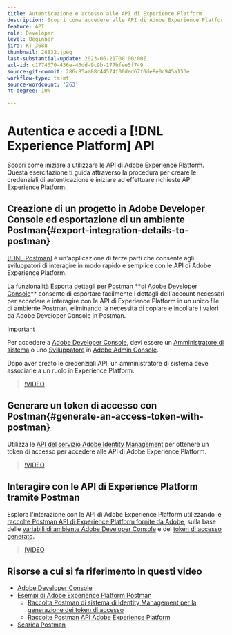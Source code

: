 ```yaml
---
title: Autenticazione e accesso alle API di Experience Platform
description: Scopri come accedere alle API di Adobe Experience Platform.
feature: API
role: Developer
level: Beginner
jira: KT-3688
thumbnail: 28832.jpeg
last-substantial-update: 2023-06-21T00:00:00Z
exl-id: c1774670-436e-46dd-9c9b-177bfee5f749
source-git-commit: 286c85aa88d44574f00ded67f0de8e0c945a153e
workflow-type: tm+mt
source-wordcount: '263'
ht-degree: 10%

---
```


# Autentica e accedi a [!DNL Experience Platform] API

Scopri come iniziare a utilizzare le API di Adobe Experience Platform. Questa esercitazione ti guida attraverso la procedura per creare le credenziali di autenticazione e iniziare ad effettuare richieste API Experience Platform.

## Creazione di un progetto in Adobe Developer Console ed esportazione di un ambiente Postman{#export-integration-details-to-postman}

[[!DNL Postman]](https://www.postman.com/) è un&#39;applicazione di terze parti che consente agli sviluppatori di interagire in modo rapido e semplice con le API di Adobe Experience Platform.

La funzionalità [Esporta dettagli per Postman **di Adobe Developer Console](https://developer.adobe.com/console/projects)** consente di esportare facilmente i dettagli dell&#39;account necessari per accedere e interagire con le API di Experience Platform in un unico file di ambiente Postman, eliminando la necessità di copiare e incollare i valori da Adobe Developer Console in Postman.

>[!IMPORTANT]
>
>Per accedere a [Adobe Developer Console](https://developer.adobe.com/console/projects), devi essere un [Amministratore di sistema](https://helpx.adobe.com/it/enterprise/using/admin-roles.html) o uno [Sviluppatore](https://helpx.adobe.com/it/enterprise/using/manage-developers.html#:~:text=Add%20developers%20to%20a%20single%20product%20profile&amp;text=In%20the%20Admin%20Console%2C%20navigate,in%20the%20upper%2Dright%20corner.) in [Adobe Admin Console](https://adminconsole.adobe.com).
>
> Dopo aver creato le credenziali API, un amministratore di sistema deve associarle a un ruolo in Experience Platform.

>[!VIDEO](https://video.tv.adobe.com/v/28832/?learn=on&enablevpops)

## Generare un token di accesso con Postman{#generate-an-access-token-with-postman}

Utilizza le [API del servizio Adobe Identity Management](https://github.com/adobe/experience-platform-postman-samples/tree/master/apis/ims) per ottenere un token di accesso per accedere alle API di Adobe Experience Platform.

>[!VIDEO](https://video.tv.adobe.com/v/29698/?learn=on&enablevpops)


## Interagire con le API di Experience Platform tramite Postman

Esplora l&#39;interazione con le API di Adobe Experience Platform utilizzando le [raccolte Postman API di Experience Platform fornite da Adobe](https://github.com/adobe/experience-platform-postman-samples/tree/master/apis/experience-platform), sulla base delle [variabili di ambiente Adobe Developer Console](#export-integration-details-to-postman) e del [token di accesso generato](#generate-an-access-token-with-postman).

>[!VIDEO](https://video.tv.adobe.com/v/29704/?learn=on&enablevpops)


## Risorse a cui si fa riferimento in questi video

* [Adobe Developer Console](https://developer.adobe.com/console/projects)
* [Esempi di Adobe Experience Platform Postman](https://github.com/adobe/experience-platform-postman-samples)
   * [Raccolta Postman di sistema di Identity Management per la generazione dei token di accesso](https://github.com/adobe/experience-platform-postman-samples/tree/master/apis/ims)
   * [Raccolte Postman API Adobe Experience Platform](https://github.com/adobe/experience-platform-postman-samples/tree/master/apis/experience-platform)
* [Scarica Postman](https://www.postman.com/)

